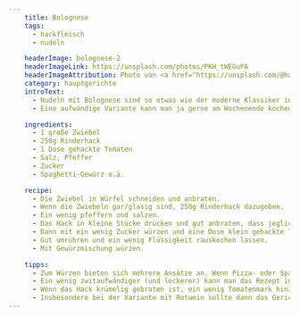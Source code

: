 ```yaml
---
    title: Bolognese
    tags:
      - hackfleisch
      - nudeln

    headerImage: bolognese-2
    headerImageLink: https://unsplash.com/photos/PKH_tWEGuPA
    headerImageAttribution: Photo von <a href="https://unsplash.com/@hanxiaoyaaaaa?utm_source=unsplash&utm_medium=referral&utm_content=creditCopyText">Hanxiao</a> auf <a href="https://unsplash.com/?utm_source=unsplash&utm_medium=referral&utm_content=creditCopyText">Unsplash</a>
    category: hauptgerichte
    introText:
      - Nudeln mit Bolognese sind so etwas wie der moderne Klassiker in der deutschen Küche. Natürlich schmeckt die Bolo besonders gut, wenn man sie drei Stunden köcheln lässt und am Besten noch eine ordentliche Menge Rotwein angegossen hat.
      - Eine aufwändige Variante kann man ja gerne am Wochenende kochen und dann portionsweise einfrieren. Für das schnelle Essen zwischendurch geht es aber auch weniger ambitioniert.

    ingredients:
      - 1 große Zwiebel
      - 250g Rinderhack
      - 1 Dose gehackte Tomaten
      - Salz, Pfeffer
      - Zucker
      - Spaghetti-Gewürz o.ä.

    recipe:
      - Die Zwiebel in Würfel schneiden und anbraten.
      - Wenn die Zwiebeln gar/glasig sind, 250g Rinderhack dazugeben.
      - Ein wenig pfeffern und salzen.
      - Das Hack in kleine Stücke drücken und gut anbraten, dass jegliche Flüssigkeit verdampft.
      - Dann mit ein wenig Zucker würzen und eine Dose klein gehackte Tomaten hinzugeben.
      - Gut umrühren und ein wenig Flüssigkeit rauskochen lassen.
      - Mit Gewürzmischung würzen.

    tipps:
      - Zum Würzen bieten sich mehrere Ansätze an. Wenn Pizza- oder Spaghettigewürzmischung zur Hand ist, einfach die nehmen. Es gehen aber auch ein wenig Kreuzkümmel, Chiliflocken, Paprikapulver und Oregano. Einfach ausprobieren.
      - Ein wenig zwitaufwändiger (und leckerer) kann man das Rezept interpretieren, indem mit dem Hack zwei oder drei gehackte Knoblauchzehen sowie klein gehackte Möhre und Knollensellerie mit in den Topf kommen.
      - Wenn das Hack krümelig gebraten ist, ein wenig Tomatenmark hinzugeben, mit anrösten und mit ein wenig Rotwein oder einer kräftigen Brühe ablöschen. Dann erst die Tomatendose hinzugeben.
      - Insbesondere bei der Variante mit Rotwein sollte dann das Gericht auf kleiner Flamme etwa eine stunde leicht köcheln. Zeit bringt Geschmack.
---
```






